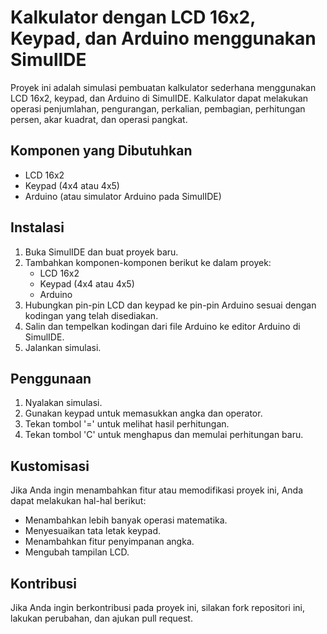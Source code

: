 # Kalkulator dengan LCD 16x2, Keypad, dan Arduino menggunakan SimulIDE

Proyek ini adalah simulasi pembuatan kalkulator sederhana menggunakan LCD 16x2, keypad, dan Arduino di SimulIDE. Kalkulator dapat melakukan operasi penjumlahan, pengurangan, perkalian, pembagian, perhitungan persen, akar kuadrat, dan operasi pangkat.

## Komponen yang Dibutuhkan

- LCD 16x2
- Keypad (4x4 atau 4x5)
- Arduino (atau simulator Arduino pada SimulIDE)

## Instalasi

1. Buka SimulIDE dan buat proyek baru.
2. Tambahkan komponen-komponen berikut ke dalam proyek:
   - LCD 16x2
   - Keypad (4x4 atau 4x5)
   - Arduino
3. Hubungkan pin-pin LCD dan keypad ke pin-pin Arduino sesuai dengan kodingan yang telah disediakan.
4. Salin dan tempelkan kodingan dari file Arduino ke editor Arduino di SimulIDE.
5. Jalankan simulasi.

## Penggunaan

1. Nyalakan simulasi.
2. Gunakan keypad untuk memasukkan angka dan operator.
3. Tekan tombol '=' untuk melihat hasil perhitungan.
4. Tekan tombol 'C' untuk menghapus dan memulai perhitungan baru.

## Kustomisasi

Jika Anda ingin menambahkan fitur atau memodifikasi proyek ini, Anda dapat melakukan hal-hal berikut:

- Menambahkan lebih banyak operasi matematika.
- Menyesuaikan tata letak keypad.
- Menambahkan fitur penyimpanan angka.
- Mengubah tampilan LCD.

## Kontribusi

Jika Anda ingin berkontribusi pada proyek ini, silakan fork repositori ini, lakukan perubahan, dan ajukan pull request.
